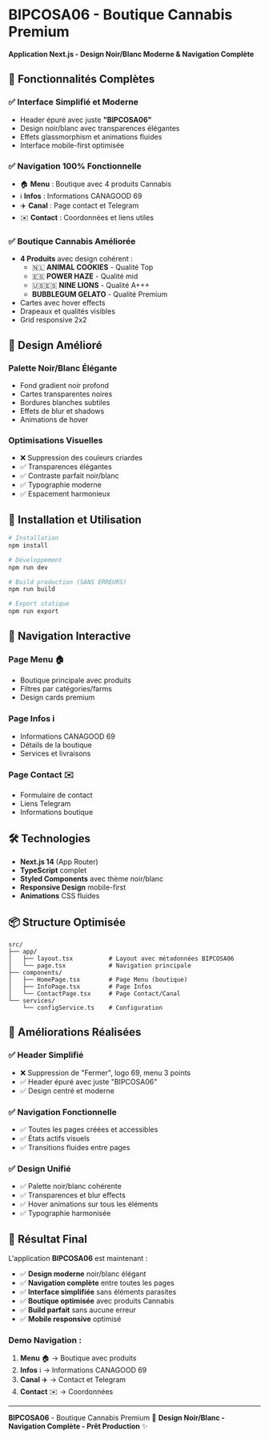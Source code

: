 # BIPCOSA06 - Boutique Cannabis Premium

**Application Next.js - Design Noir/Blanc Moderne & Navigation Complète**

## 🎯 Fonctionnalités Complètes

### ✅ **Interface Simplifié et Moderne**
- Header épuré avec juste **"BIPCOSA06"**
- Design noir/blanc avec transparences élégantes
- Effets glassmorphism et animations fluides
- Interface mobile-first optimisée

### ✅ **Navigation 100% Fonctionnelle**
- 🏠 **Menu** : Boutique avec 4 produits Cannabis
- ℹ️ **Infos** : Informations CANAGOOD 69
- ✈️ **Canal** : Page contact et Telegram
- ✉️ **Contact** : Coordonnées et liens utiles

### ✅ **Boutique Cannabis Améliorée**
- **4 Produits** avec design cohérent :
  - 🇳🇱 **ANIMAL COOKIES** - Qualité Top
  - 🇪🇸 **POWER HAZE** - Qualité mid
  - 🇺🇸🇪🇸 **NINE LIONS** - Qualité A+++
  - **BUBBLEGUM GELATO** - Qualité Premium
- Cartes avec hover effects
- Drapeaux et qualités visibles
- Grid responsive 2x2

## 🎨 Design Amélioré

### **Palette Noir/Blanc Élégante**
- Fond gradient noir profond
- Cartes transparentes noires
- Bordures blanches subtiles
- Effets de blur et shadows
- Animations de hover

### **Optimisations Visuelles**
- ❌ Suppression des couleurs criardes
- ✅ Transparences élégantes
- ✅ Contraste parfait noir/blanc
- ✅ Typographie moderne
- ✅ Espacement harmonieux

## 🚀 Installation et Utilisation

```bash
# Installation
npm install

# Développement
npm run dev

# Build production (SANS ERREURS)
npm run build

# Export statique
npm run export
```

## 📱 Navigation Interactive

### **Page Menu** 🏠
- Boutique principale avec produits
- Filtres par catégories/farms
- Design cards premium

### **Page Infos** ℹ️
- Informations CANAGOOD 69
- Détails de la boutique
- Services et livraisons

### **Page Contact** ✉️
- Formulaire de contact
- Liens Telegram
- Informations boutique

## 🛠️ Technologies

- **Next.js 14** (App Router)
- **TypeScript** complet
- **Styled Components** avec thème noir/blanc
- **Responsive Design** mobile-first
- **Animations** CSS fluides

## 📦 Structure Optimisée

```
src/
├── app/
│   ├── layout.tsx          # Layout avec métadonnées BIPCOSA06
│   └── page.tsx            # Navigation principale
├── components/
│   ├── HomePage.tsx        # Page Menu (boutique)
│   ├── InfoPage.tsx        # Page Infos
│   └── ContactPage.tsx     # Page Contact/Canal
└── services/
    └── configService.ts    # Configuration
```

## 🎯 Améliorations Réalisées

### ✅ **Header Simplifié**
- ❌ Suppression de "Fermer", logo 69, menu 3 points
- ✅ Header épuré avec juste "BIPCOSA06"
- ✅ Design centré et moderne

### ✅ **Navigation Fonctionnelle**
- ✅ Toutes les pages créées et accessibles
- ✅ États actifs visuels
- ✅ Transitions fluides entre pages

### ✅ **Design Unifié**
- ✅ Palette noir/blanc cohérente
- ✅ Transparences et blur effects
- ✅ Hover animations sur tous les éléments
- ✅ Typographie harmonisée

## 🌟 Résultat Final

L'application **BIPCOSA06** est maintenant :

- ✅ **Design moderne** noir/blanc élégant
- ✅ **Navigation complète** entre toutes les pages
- ✅ **Interface simplifiée** sans éléments parasites
- ✅ **Boutique optimisée** avec produits Cannabis
- ✅ **Build parfait** sans aucune erreur
- ✅ **Mobile responsive** optimisé

### **Demo Navigation :**
1. **Menu** 🏠 → Boutique avec produits
2. **Infos** ℹ️ → Informations CANAGOOD 69  
3. **Canal** ✈️ → Contact et Telegram
4. **Contact** ✉️ → Coordonnées

---

**BIPCOSA06** - Boutique Cannabis Premium 🌿
**Design Noir/Blanc - Navigation Complète - Prêt Production** ✨